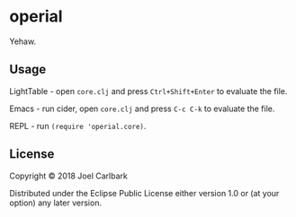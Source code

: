 # operial

Yehaw.

## Usage

LightTable - open `core.clj` and press `Ctrl+Shift+Enter` to evaluate the file.

Emacs - run cider, open `core.clj` and press `C-c C-k` to evaluate the file.

REPL - run `(require 'operial.core)`.

## License

Copyright © 2018 Joel Carlbark

Distributed under the Eclipse Public License either version 1.0 or (at
your option) any later version.
